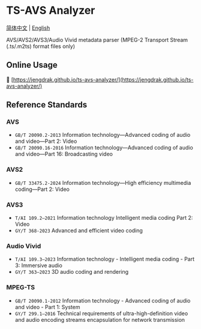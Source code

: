 # TS-AVS Analyzer

[简体中文](README.zh-Hans.md) | [English](README.en.md)

AVS/AVS2/AVS3/Audio Vivid metadata parser (MPEG-2 Transport Stream (.ts/.m2ts) format files only)

## Online Usage

🔗 [https://jengdrak.github.io/ts-avs-analyzer/](https://jengdrak.github.io/ts-avs-analyzer/)

## Reference Standards

### AVS

- `GB/T 20090.2-2013` Information technology―Advanced coding of audio and video―Part 2: Video
- `GB/T 20090.16-2016` Information technology—Advanced coding of audio and video—Part 16: Broadcasting video

### AVS2

- `GB/T 33475.2-2024` Information technology—High efficiency multimedia coding—Part 2: Video

### AVS3

- `T/AI 109.2—2021` Information technology Intelligent media coding Part 2: Video
- `GY/T 368-2023` Advanced and efficient video coding

### Audio Vivid

- `T/AI 109.3—2023` Information technology - Intelligent media coding - Part 3: Immersive audio
- `GY/T 363—2023` 3D audio coding and rendering

### MPEG-TS
- `GB/T 20090.1-2012` Information technology - Advanced coding of audio and video - Part 1: System
- `GY/T 299.1—2016` Technical requirements of ultra-high-definition video and audio encoding streams encapsulation for network transmission